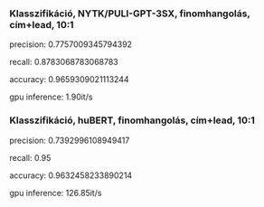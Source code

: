 ### Klasszifikáció, NYTK/PULI-GPT-3SX, finomhangolás, cím+lead, 10:1

precision: 0.7757009345794392

recall: 0.8783068783068783

accuracy: 0.9659309021113244

gpu inference: 1.90it/s

### Klasszifikáció, huBERT, finomhangolás, cím+lead, 10:1

precision: 0.7392996108949417

recall: 0.95

accuracy: 0.9632458233890214

gpu inference: 126.85it/s
